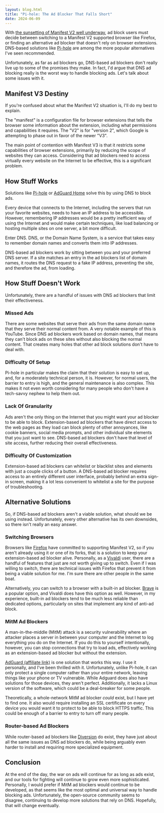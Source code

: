 ```yaml
---
layout: blog.html
title: "Pi-hole: The Ad Blocker That Falls Short"
date: 2024-06-09
---
```


With [the sunsetting of Manifest V2 well underway](https://blog.chromium.org/2024/05/manifest-v2-phase-out-begins.html), ad block users must decide between switching to a Manifest V2 supported browser like Firefox, or finding an alternative ad blocker that doesn't rely on browser extensions. DNS-based solutions like [Pi-hole](https://pi-hole.net) are among the more popular alternatives I've seen recommended.

Unfortunately, as far as ad blockers go, DNS-based ad blockers don't really live up to some of the promises they make. In fact, I'd argue that DNS ad blocking really is the worst way to handle blocking ads. Let's talk about some issues with it.
<!-- more -->

## Manifest V3 Destiny

If you're confused about what the Manifest V2 situation is, I'll do my best to explain.

The "manifest" is a configuration file for browser extensions that tells the browser some information about the extension, including what permissions and capabilities it requires. The "V2" is for "version 2", which Google is attempting to phase out in favor of the newer "V3".

The main point of contention with Manifest V3 is that it restricts some capabilities of browser extensions, primarily by reducing the scope of websites they can access. Considering that ad blockers need to access virtually every website on the Internet to be effective, this is a significant problem.

## How Stuff Works

Solutions like [Pi-hole](https://pi-hole.net) or [AdGuard Home](https://adguard.com/en/adguard-home/overview.html) solve this by using DNS to block ads.

Every device that connects to the Internet, including the servers that run your favorite websites, needs to have an IP address to be accessible. However, remembering IP addresses would be a pretty inefficient way of using the Internet and would make certain techniques, like load balancing or hosting multiple sites on one server, a bit more difficult.

Enter DNS. DNS, or the Domain Name System, is a service that takes easy to remember domain names and converts them into IP addresses.

DNS-based ad blockers work by sitting between you and your preferred DNS server. If a site matches an entry in the ad blockers list of domain names, it routes the DNS request to a fake IP address, preventing the site, and therefore the ad, from loading.

## How Stuff Doesn't Work

Unfortunately, there are a handful of issues with DNS ad blockers that limit their effectiveness.

### Missed Ads

There are some websites that serve their ads from the same domain name that they serve their normal content from. A very notable example of this is YouTube. Since DNS ad blockers work based on domain names, that means they can't block ads on these sites without also blocking the normal content. That creates many holes that other ad block solutions don't have to deal with.

### Difficulty Of Setup

Pi-hole in particular makes the claim that their solution is easy to set up, and, for a moderately technical person, it is. However, for normal users, the barrier to entry is high, and the general maintenance is also complex. This makes it not even worth considering for many people who don't have a tech-savvy nephew to help them out.

### Lack Of Granularity

Ads aren't the only thing on the Internet that you might want your ad blocker to be able to block. Extension-based ad blockers that have direct access to the web pages as they load can block plenty of other annoyances, like cookie banners, social media prompts, and other individual site elements that you just want to see. DNS-based ad blockers don't have that level of site access, further reducing their overall effectiveness.

### Difficulty Of Customization

Extension-based ad blockers can whitelist or blacklist sites and elements with just a couple clicks of a button. A DNS-based ad blocker requires access to an entirely different user interface, probably behind an extra sign-in screen, making it a lot less convenient to whitelist a site for the purpose of troubleshooting.

## Alternative Solutions

So, if DNS-based ad blockers aren't a viable solution, what should we be using instead. Unfortunately, every other alternative has its own downsides, so there isn't really an easy answer.

### Switching Browsers

Browsers like [Firefox](https://www.mozilla.org/en-US/firefox/) have committed to supporting Manifest V2, so if you aren't already using it or one of its forks, that is a solution to keep your extension-based ad blocker alive. Personally, as a [Vivaldi](https://vivaldi.com) user, there are a handful of features that just are not worth giving up to switch. Even if I was willing to switch, there are technical issues with Firefox that prevent it from being a viable solution for me. I'm sure there are other people in the same boat.

Alternatively, you can switch to a browser with a built-in ad blocker. [Brave](https://brave.com) is a popular option, and Vivaldi does have this option as well. However, in my experience, built-in ad blockers tend to be much less reliable than dedicated options, particularly on sites that implement any kind of anti-ad block.

### MitM Ad Blockers

A man-in-the-middle (MitM) attack is a security vulnerability where an attacker places a server in between your computer and the Internet to log everything you do on the Internet. If you do this to yourself intentionally, however, you can stop connections that try to load ads, effectively working as an extension-based ad blocker but without the extension.

[AdGuard (affiliate link)](https://adguard.com/?aid=134807) is one solution that works this way. I use it personally, and I've been thrilled with it. Unfortunately, unlike Pi-hole, it can only protect a single computer rather than your entire network, leaving things like your phone or TV vulnerable. While Adguard does also have solutions for those devices, they aren't perfect. Additionally, it lacks a Linux version of the software, which could be a deal-breaker for some people.

Theoretically, a whole-network MitM ad blocker *could* exist, but I have yet to find one. It also would require installing an SSL certificate on every device you would want it to protect to be able to block HTTPS traffic. This could be enough of a barrier to entry to turn off many people.

### Router-based Ad Blockers

While router-based ad blockers like [Diversion](https://diversion.ch/diversion/diversion.html) do exist, they have just about all the same issues as DNS ad blockers do, while being arguably even harder to install and requiring more specialized equipment.

## Conclusion

At the end of the day, the war on ads will continue for as long as ads exist, and our tools for fighting will continue to grow even more sophisticated. Personally, I would prefer if MitM ad blockers would continue to be developed, as that seems like the most optimal and universal way to handle blocking ads. Unfortunately, the open-source community seems to disagree, continuing to develop more solutions that rely on DNS. Hopefully, that will change eventually.